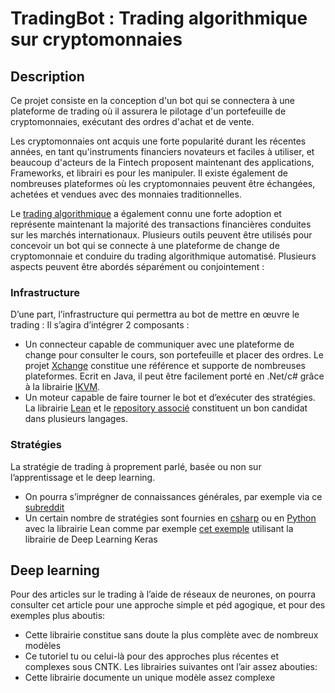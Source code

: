 # TradingBot : Trading algorithmique sur cryptomonnaies

## Description

Ce projet consiste en la conception d'un bot qui se connectera à une plateforme de trading où il assurera le pilotage d'un portefeuille de cryptomonnaies, exécutant des ordres d'achat et de vente.

Les cryptomonnaies ont acquis une forte popularité durant les récentes années, en tant qu'instruments financiers novateurs et faciles à utiliser, et beaucoup d'acteurs de la Fintech proposent maintenant des applications, Frameworks, et librairi
es pour les manipuler. Il existe également de nombreuses plateformes où les cryptomonnaies peuvent être échangées, achetées et vendues avec des monnaies traditionnelles.

Le [trading algorithmique](https://en.wikipedia.org/wiki/Algorithmic_trading) a également connu une forte adoption et représente maintenant la majorité des transactions financières conduites sur les marchés internationaux.
Plusieurs outils peuvent être utilisés pour concevoir un bot qui se connecte à une plateforme de change de cryptomonnaie et conduire du trading algorithmique automatisé.
Plusieurs aspects peuvent être abordés séparément ou conjointement :

### Infrastructure
  
D’une part, l’infrastructure qui permettra au bot de mettre en œuvre le trading : Il s’agira d’intégrer 2 composants :

- Un connecteur capable de communiquer avec une plateforme de change pour consulter le cours, son portefeuille et placer des ordres. Le projet [Xchange](https://github.com/knowm/XChange) constitue une référence et supporte de nombreuses plateformes. Ecrit en Java, il peut être facilement porté en .Net/c# grâce à la librairie [IKVM](https://www.ikvm.net).
- Un moteur capable de faire tourner le bot et d’exécuter des stratégies. La librairie [Lean](https://www.quantconnect.com/lean/) et le [repository associé](https://github.com/QuantConnect/Lean) constituent un bon candidat dans plusieurs langages.


### Stratégies

La stratégie de trading à proprement parlé, basée ou non sur l’apprentissage et le deep learning.

- On pourra s’imprégner de connaissances générales, par exemple via ce [subreddit](https://www.reddit.com/r/algotrading/)
- Un certain nombre de stratégies sont fournies en [csharp](https://github.com/QuantConnect/Lean/tree/master/Algorithm.CSharp) ou en [Python](https://github.com/QuantConnect/Lean) avec la librairie Lean comme par exemple [cet exemple](https://github.com/QuantConnect/Lean/blob/master/Algorithm.Python/KerasNeuralNetworkAlgorithm.py) utilisant la
librairie de Deep Learning Keras


## Deep learning

Pour des articles sur le trading à l’aide de réseaux de neurones, on pourra consulter cet article pour une approche simple et péd
agogique, et pour des exemples plus aboutis:

- Cette librairie constitue sans doute la plus complète avec de nombreux modèles
- Ce tutoriel tu ou celui-là pour des approches plus récentes et complexes sous CNTK. Les librairies suivantes ont l’air assez abouties:
- Cette librairie documente un unique modèle assez complexe



